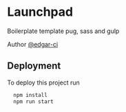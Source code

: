 
# Launchpad
Boilerplate template pug, sass and gulp

Author
[@edgar-ci](https://www.github.com/edgar-ci)

## Deployment

To deploy this project run

```bash
  npm install
  npm run start
```

